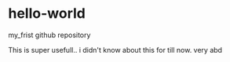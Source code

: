 # hello-world
my_frist github repository

This is super usefull.. i didn't know about this for till now. very abd
